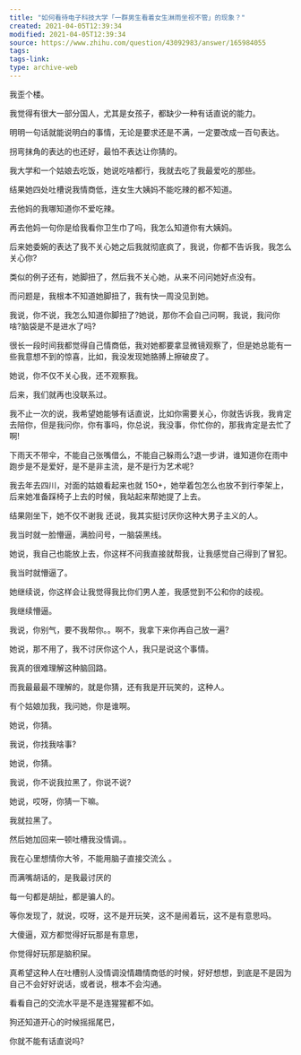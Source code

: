 ```yaml
---
title: "如何看待电子科技大学「一群男生看着女生淋雨坐视不管」的现象？"
created: 2021-04-05T12:39:34
modified: 2021-04-05T12:39:34
source: https://www.zhihu.com/question/43092983/answer/165984055
tags:
tags-link:
type: archive-web
---
```

我歪个楼。

我觉得有很大一部分国人，尤其是女孩子，都缺少一种有话直说的能力。

明明一句话就能说明白的事情，无论是要求还是不满，一定要改成一百句表达。

拐弯抹角的表达的也还好，最怕不表达让你猜的。

我大学和一个姑娘去吃饭，她说吃啥都行，我就去吃了我最爱吃的那些。

结果她四处吐槽说我情商低，连女生大姨妈不能吃辣的都不知道。

去他妈的我哪知道你不爱吃辣。

再去他妈一句你是给我看你卫生巾了吗，我怎么知道你有大姨妈。

后来她委婉的表达了我不关心她之后我就彻底疯了，我说，你都不告诉我，我怎么关心你?

类似的例子还有，她脚扭了，然后我不关心她，从来不问问她好点没有。

而问题是，我根本不知道她脚扭了，我有快一周没见到她。

我说，你不说，我怎么知道你脚扭了?她说，那你不会自己问啊，我说，我问你啥?脑袋是不是进水了吗?

很长一段时间我都觉得自己情商低，我对她都要拿显微镜观察了，但是她总能有一些我意想不到的惊喜，比如，我没发现她胳膊上擦破皮了。

她说，你不仅不关心我，还不观察我。

后来，我们就再也没联系过。

我不止一次的说，我希望她能够有话直说，比如你需要关心，你就告诉我，我肯定去陪你，但是我问你，你有事吗，你总说，我没事，你忙你的，那我肯定是去忙了啊!

下雨天不带伞，不能自己张嘴借么，不能自己躲雨么?退一步讲，谁知道你在雨中跑步是不是爱好，是不是非主流，是不是行为艺术呢?

我去年去四川，对面的姑娘看起来也就 150+，她举着包怎么也放不到行李架上，后来她准备踩椅子上去的时候，我站起来帮她提了上去。

结果刚坐下，她不仅不谢我 还说，我其实挺讨厌你这种大男子主义的人。

我当时就一脸懵逼，满脸问号，一脑袋黑线。

她说，我自己也能放上去，你这样不问我直接就帮我，让我感觉自己得到了冒犯。

我当时就懵逼了。

她继续说，你这样会让我觉得我比你们男人差，我感觉到不公和你的歧视。

我继续懵逼。

我说，你别气，要不我帮你。。啊不，我拿下来你再自己放一遍?

她说，那不用了，我不讨厌你这个人，我只是说这个事情。

我真的很难理解这种脑回路。

而我最最最不理解的，就是你猜，还有我是开玩笑的，这种人。

有个姑娘加我，我问她，你是谁啊。

她说，你猜。

我说，你找我啥事?

她说，你猜。

我说，你不说我拉黑了，你说不说?

她说，哎呀，你猜一下嘛。

我就拉黑了。

然后她加回来一顿吐槽我没情调。。

我在心里想情你大爷，不能用脑子直接交流么 。

而满嘴胡话的，是我最讨厌的

每一句都是胡扯，都是骗人的。

等你发现了，就说，哎呀，这不是开玩笑，这不是闹着玩，这不是有意思吗。

大傻逼，双方都觉得好玩那是有意思，

你觉得好玩那是脑积屎。

真希望这种人在吐槽别人没情调没情趣情商低的时候，好好想想，到底是不是因为自己不会好好说话，或者说，根本不会沟通。

看看自己的交流水平是不是连猩猩都不如。

狗还知道开心的时候摇摇尾巴，

你就不能有话直说吗?